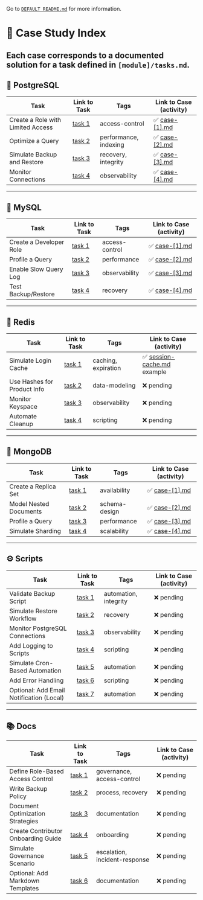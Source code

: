 Go to [`DEFAULT README.md`](./README.md.bk) for more information.

# 📁 Case Study Index

Each case corresponds to a documented solution for a task defined in `[module]/tasks.md`.
---

## 🐘 PostgreSQL

| Task | Link to Task | Tags | Link to Case (activity) |
|------|--------------|------|------|
| Create a Role with Limited Access | [task 1](./sql/postgres/tasks.md#1-create-a-role-with-limited-access) | access-control | ✅  [case-[1].md](./sql/postgres/cases/case-[1].md) |
| Optimize a Query | [task 2](./sql/postgres/tasks.md#2-optimize-a-query) | performance, indexing | ✅ [case-[2].md](./sql/postgres/cases/case-[2].md) |
| Simulate Backup and Restore | [task 3](./sql/postgres/tasks.md#3-simulate-backup-and-restore) | recovery, integrity | ✅ [case-[3].md](./sql/postgres/cases/case-[3].md) |
| Monitor Connections | [task 4](./sql/postgres/tasks.md#4-monitor-connections) | observability | ✅ [case-[4].md](./sql/postgres/cases/case-[4].md) |

---

## 🐬 MySQL

| Task | Link to Task | Tags | Link to Case (activity) |
|------|--------------|------|------|
| Create a Developer Role | [task 1](./sql/mysql/tasks.md#1-create-a-developer-role) | access-control | ✅ [case-[1].md](./sql/mysql/cases/case-[1].md) |
| Profile a Query | [task 2](./sql/mysql/tasks.md#2-profile-a-query) | performance | ✅ [case-[2].md](./sql/mysql/cases/case-[2].md) |
| Enable Slow Query Log | [task 3](./sql/mysql/tasks.md#3-enable-slow-query-log) | observability | ✅ [case-[3].md](./sql/mysql/cases/case-[3].md) |
| Test Backup/Restore | [task 4](./sql/mysql/tasks.md#4-test-backuprestore) | recovery | ✅ [case-[4].md](./sql/mysql/cases/case-[4].md) |

---

## 🔴 Redis

| Task | Link to Task | Tags | Link to Case (activity) |
|------|--------------|------|------|
| Simulate Login Cache | [task 1](./nosql/redis/tasks.md#1-simulate-login-cache) | caching, expiration | ✅ [session-cache.md](../nosql/redis/cases/session-cache.md) example |
| Use Hashes for Product Info | [task 2](./nosql/redis/tasks.md#2-use-hashes-for-product-info) | data-modeling | ❌ pending |
| Monitor Keyspace | [task 3](./nosql/redis/tasks.md#3-monitor-keyspace) | observability | ❌ pending |
| Automate Cleanup | [task 4](./nosql/redis/tasks.md#4-automate-cleanup) | scripting | ❌ pending |

---

## 🍃 MongoDB

| Task | Link to Task | Tags |  Link to Case (activity) |
|------|--------------|------|------|
| Create a Replica Set | [task 1](./nosql/mongo/tasks.md#1-create-a-replica-set-local) | availability | ✅ [case-[1].md](./nosql/mongo/cases/case-[1].md) |
| Model Nested Documents | [task 2](./nosql/mongo/tasks.md#2-model-nested-documents) | schema-design | ✅ [case-[2].md](./nosql/mongo/cases/case-[2].md) |
| Profile a Query | [task 3](./nosql/mongo/tasks.md#3-profile-a-query) | performance | ✅ [case-[3].md](./nosql/mongo/cases/case-[3].md) |
| Simulate Sharding | [task 4](./nosql/mongo/tasks.md#4-simulate-sharding-optional) | scalability | ✅ [case-[4].md](./nosql/mongo/cases/case-[4].md) |

---

## ⚙️ Scripts

| Task | Link to Task | Tags | Link to Case (activity) |
|------|--------------|------|------|
| Validate Backup Script | [task 1](./scripts/tasks.md#1-validate-backup-script) | automation, integrity | ❌ pending |
| Simulate Restore Workflow | [task 2](./scripts/tasks.md#2-simulate-restore-workflow) | recovery | ❌ pending |
| Monitor PostgreSQL Connections | [task 3](./scripts/tasks.md#3-monitor-postgresql-connections) | observability | ❌ pending |
| Add Logging to Scripts | [task 4](./scripts/tasks.md#4-add-logging-to-scripts) | scripting | ❌ pending |
| Simulate Cron-Based Automation | [task 5](./scripts/tasks.md#5-simulate-cron-based-automation) | automation | ❌ pending |
| Add Error Handling | [task 6](./scripts/tasks.md#6-add-error-handling) | scripting | ❌ pending |
| Optional: Add Email Notification (Local) | [task 7](./scripts/tasks.md#7-add-email-notification-local) | automation | ❌ pending |

---

## 📚 Docs

| Task | Link to Task | Tags | Link to Case (activity) |
|------|--------------|------|------|
| Define Role-Based Access Control | [task 1](./docs/tasks.md#1-define-role-based-access-control) | governance, access-control | ❌ pending |
| Write Backup Policy | [task 2](./docs/tasks.md#2-write-backup-policy) | process, recovery | ❌ pending |
| Document Optimization Strategies | [task 3](./docs/tasks.md#3-document-optimization-strategies) | documentation | ❌ pending |
| Create Contributor Onboarding Guide | [task 4](./docs/tasks.md#4-create-contributor-onboarding-guide) | onboarding | ❌ pending |
| Simulate Governance Scenario | [task 5](./docs/tasks.md#5-simulate-governance-scenario) | escalation, incident-response | ❌ pending |
| Optional: Add Markdown Templates | [task 6](./docs/tasks.md#6-add-markdown-templates) | documentation | ❌ pending |

